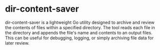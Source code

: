 # dir-content-saver
dir-content-saver is a lightweight Go utility designed to archive and review the contents of files within a specified directory. The tool reads each file in the directory and appends the file's name and contents to an output files. This can be useful for debugging, logging, or simply archiving file data for later review.
